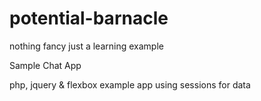# potential-barnacle

nothing fancy just a learning example

Sample Chat App

php, jquery & flexbox example app using sessions for data
